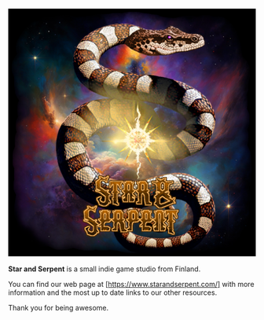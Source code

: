 ![](/images/SS_Logo_New-WithLogo-Black_BG.png)

**Star and Serpent** is a small indie game studio from Finland.

You can find our web page at [https://www.starandserpent.com/] with more information and the most up to date links to our other resources.

Thank you for being awesome.
